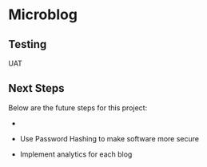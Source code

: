 # Microblog



## Testing

UAT

## Next Steps

Below are the future steps for this project:

- 

- Use Password Hashing to make software more secure

- Implement analytics for each blog

